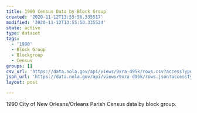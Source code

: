 ```yaml
---
title: 1990 Census Data by Block Group
created: '2020-11-12T13:55:50.335517'
modified: '2020-11-12T13:55:50.335524'
state: active
type: dataset
tags:
  - '1990'
  - Block Group
  - Blockgroup
  - Census
groups: []
csv_url: 'https://data.nola.gov/api/views/9xra-d95k/rows.csv?accessType=DOWNLOAD'
json_url: 'https://data.nola.gov/api/views/9xra-d95k/rows.json?accessType=DOWNLOAD'
layout: post

---
```

1990 City of New Orleans/Orleans Parish Census data by block group.
